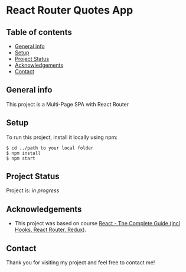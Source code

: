 # React Router Quotes App

## Table of contents
* [General info](#general-info)
* [Setup](#setup)
* [Project Status](#project-status)
* [Acknowledgements](#acknowledgements)
* [Contact](#contact)


## General info
This project is a Multi-Page SPA with React Router

	
## Setup
To run this project, install it locally using npm:

```
$ cd ../path to your local folder
$ npm install
$ npm start
```


## Project Status
Project is: _in progress_


## Acknowledgements
- This project was based on course [React - The Complete Guide (incl Hooks, React Router, Redux)](https://www.udemy.com/course/react-the-complete-guide-incl-redux/).


## Contact
Thank you for visiting my project and feel free to contact me!
